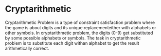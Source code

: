 # Cryptarithmetic
Cryptarithmetic Problem is a type of constraint satisfaction problem where the game is
about digits and its unique replacementeither with alphabets or other symbols. In
cryptarithmetic problem, the digits (0-9) get substituted by some possible alphabets or
symbols.
The task in cryptarithmetic problem is to substitute each digit withan alphabet to get the
result arithmetically correct.
